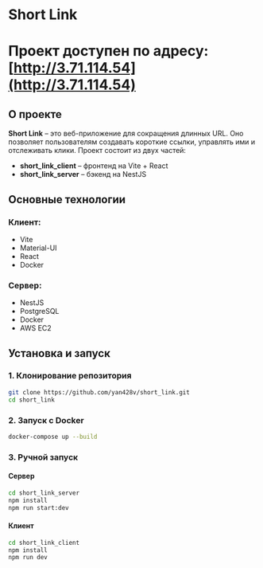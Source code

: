 # Short Link
# Проект доступен по адресу: [http://3.71.114.54](http://3.71.114.54)

## О проекте
**Short Link** – это веб-приложение для сокращения длинных URL. Оно позволяет пользователям создавать короткие ссылки, управлять ими и отслеживать клики. Проект состоит из двух частей:

- **short_link_client** – фронтенд на Vite + React
- **short_link_server** – бэкенд на NestJS

## Основные технологии

### Клиент:
- Vite
- Material-UI
- React
- Docker

### Сервер:
- NestJS
- PostgreSQL
- Docker
- AWS EC2

## Установка и запуск
### 1. Клонирование репозитория
```sh
git clone https://github.com/yan428v/short_link.git
cd short_link
```

### 2. Запуск с Docker
```sh
docker-compose up --build
```

### 3. Ручной запуск
#### Сервер
```sh
cd short_link_server
npm install
npm run start:dev
```

#### Клиент
```sh
cd short_link_client
npm install
npm run dev
```

